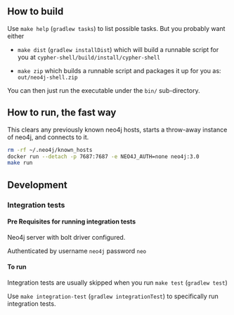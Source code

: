 ## How to build

Use `make help` (`gradlew tasks`) to list possible tasks. But you probably want either

*  `make dist` (`gradlew installDist`)
   which will build a runnable script for you at `cypher-shell/build/install/cypher-shell`

* `make zip`
   which builds a runnable script and packages it up for you as: `out/neo4j-shell.zip`

You can then just run the executable under the `bin/` sub-directory.

## How to run, the fast way

This clears any previously known neo4j hosts, starts a throw-away
instance of neo4j, and connects to it.

```sh
rm -rf ~/.neo4j/known_hosts
docker run --detach -p 7687:7687 -e NEO4J_AUTH=none neo4j:3.0
make run
```

## Development

### Integration tests

#### Pre Requisites for running integration tests

Neo4j server with bolt driver configured.

Authenticated by username `neo4j` password `neo`

#### To run

Integration tests are usually skipped when you run `make test` (`gradlew test`)

Use `make integration-test` (`gradlew integrationTest`) to specifically run integration tests.
